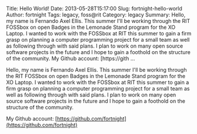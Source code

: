 Title: Hello World!
Date: 2013-05-28T15:17:00
Slug: fortnight-hello-world
Author: fortnight
Tags: legacy, foss@rit
Category: legacy
Summary: Hello, my name is Fernando Axel Ellis. This summer I'll be working through the RIT FOSSbox on open Badges in the Lemonade Stand program for the XO Laptop. I wanted to work with the FOSSbox at RIT this summer to gain a firm grasp on planning a computer programming project for a small team as well as following through with said plans. I plan to work on many open source software projects in the future and I hope to gain a foothold on the structure of the community.  My Github account: [https://gith ... 

Hello, my name is Fernando Axel Ellis. This summer I'll be working through the
RIT FOSSbox on open Badges in the Lemonade Stand program for the XO Laptop. I
wanted to work with the FOSSbox at RIT this summer to gain a firm grasp on
planning a computer programming project for a small team as well as following
through with said plans. I plan to work on many open source software projects
in the future and I hope to gain a foothold on the structure of the community.

My Github account:
[https://github.com/fortnight](https://github.com/fortnight)

